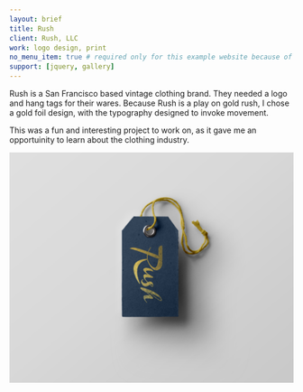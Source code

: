 ```yaml
---
layout: brief
title: Rush
client: Rush, LLC
work: logo design, print
no_menu_item: true # required only for this example website because of menu construction
support: [jquery, gallery]
---
```


Rush is a San Francisco based vintage clothing brand. They needed a logo and hang tags for their wares. Because Rush is a play on gold rush, I chose a gold foil design, with the typography designed to invoke movement. 

This was a fun and interesting project to work on, as it gave me an opportuinity to learn about the clothing industry.

<!--{% include gallery-layout.html gallery=site.data.galleries.at-their-side %}-->

![Rush](/assets/img/projects/Rush/rush.png)